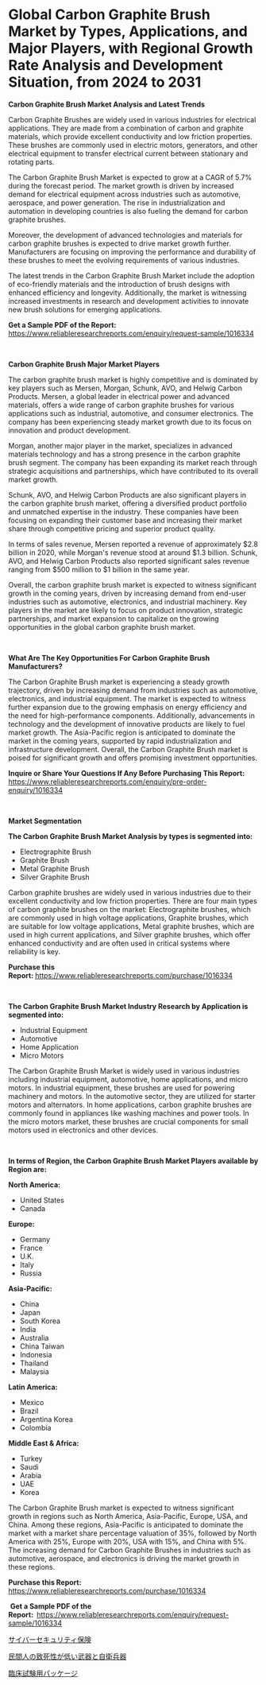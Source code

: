 <p><h1>Global Carbon Graphite Brush Market by Types, Applications, and Major Players, with Regional Growth Rate Analysis and Development Situation, from 2024 to 2031</h1></p><p><strong>Carbon Graphite Brush Market Analysis and Latest Trends</strong></p>
<p><p>Carbon Graphite Brushes are widely used in various industries for electrical applications. They are made from a combination of carbon and graphite materials, which provide excellent conductivity and low friction properties. These brushes are commonly used in electric motors, generators, and other electrical equipment to transfer electrical current between stationary and rotating parts.</p><p>The Carbon Graphite Brush Market is expected to grow at a CAGR of 5.7% during the forecast period. The market growth is driven by increased demand for electrical equipment across industries such as automotive, aerospace, and power generation. The rise in industrialization and automation in developing countries is also fueling the demand for carbon graphite brushes.</p><p>Moreover, the development of advanced technologies and materials for carbon graphite brushes is expected to drive market growth further. Manufacturers are focusing on improving the performance and durability of these brushes to meet the evolving requirements of various industries.</p><p>The latest trends in the Carbon Graphite Brush Market include the adoption of eco-friendly materials and the introduction of brush designs with enhanced efficiency and longevity. Additionally, the market is witnessing increased investments in research and development activities to innovate new brush solutions for emerging applications.</p></p>
<p><strong>Get a Sample PDF of the Report:&nbsp;</strong> <a href="https://www.reliableresearchreports.com/enquiry/request-sample/1016334">https://www.reliableresearchreports.com/enquiry/request-sample/1016334</a></p>
<p>&nbsp;</p>
<p><strong>Carbon Graphite Brush Major Market Players</strong></p>
<p><p>The carbon graphite brush market is highly competitive and is dominated by key players such as Mersen, Morgan, Schunk, AVO, and Helwig Carbon Products. Mersen, a global leader in electrical power and advanced materials, offers a wide range of carbon graphite brushes for various applications such as industrial, automotive, and consumer electronics. The company has been experiencing steady market growth due to its focus on innovation and product development.</p><p>Morgan, another major player in the market, specializes in advanced materials technology and has a strong presence in the carbon graphite brush segment. The company has been expanding its market reach through strategic acquisitions and partnerships, which have contributed to its overall market growth.</p><p>Schunk, AVO, and Helwig Carbon Products are also significant players in the carbon graphite brush market, offering a diversified product portfolio and unmatched expertise in the industry. These companies have been focusing on expanding their customer base and increasing their market share through competitive pricing and superior product quality.</p><p>In terms of sales revenue, Mersen reported a revenue of approximately $2.8 billion in 2020, while Morgan's revenue stood at around $1.3 billion. Schunk, AVO, and Helwig Carbon Products also reported significant sales revenue ranging from $500 million to $1 billion in the same year.</p><p>Overall, the carbon graphite brush market is expected to witness significant growth in the coming years, driven by increasing demand from end-user industries such as automotive, electronics, and industrial machinery. Key players in the market are likely to focus on product innovation, strategic partnerships, and market expansion to capitalize on the growing opportunities in the global carbon graphite brush market.</p></p>
<p>&nbsp;</p>
<p><strong>What Are The Key Opportunities For Carbon Graphite Brush Manufacturers?</strong></p>
<p><p>The Carbon Graphite Brush market is experiencing a steady growth trajectory, driven by increasing demand from industries such as automotive, electronics, and industrial equipment. The market is expected to witness further expansion due to the growing emphasis on energy efficiency and the need for high-performance components. Additionally, advancements in technology and the development of innovative products are likely to fuel market growth. The Asia-Pacific region is anticipated to dominate the market in the coming years, supported by rapid industrialization and infrastructure development. Overall, the Carbon Graphite Brush market is poised for significant growth and offers promising investment opportunities.</p></p>
<p><strong>Inquire or Share Your Questions If Any Before Purchasing This Report:</strong> <a href="https://www.reliableresearchreports.com/enquiry/pre-order-enquiry/1016334">https://www.reliableresearchreports.com/enquiry/pre-order-enquiry/1016334</a></p>
<p>&nbsp;</p>
<p><strong>Market Segmentation</strong></p>
<p><strong>The Carbon Graphite Brush Market Analysis by types is segmented into:</strong></p>
<p><ul><li>Electrographite Brush</li><li>Graphite Brush</li><li>Metal Graphite Brush</li><li>Silver Graphite Brush</li></ul></p>
<p><p>Carbon graphite brushes are widely used in various industries due to their excellent conductivity and low friction properties. There are four main types of carbon graphite brushes on the market: Electrographite brushes, which are commonly used in high voltage applications, Graphite brushes, which are suitable for low voltage applications, Metal graphite brushes, which are used in high current applications, and Silver graphite brushes, which offer enhanced conductivity and are often used in critical systems where reliability is key.</p></p>
<p><strong>Purchase this Report:&nbsp;</strong><a href="https://www.reliableresearchreports.com/purchase/1016334">https://www.reliableresearchreports.com/purchase/1016334</a></p>
<p>&nbsp;</p>
<p><strong>The Carbon Graphite Brush Market Industry Research by Application is segmented into:</strong></p>
<p><ul><li>Industrial Equipment</li><li>Automotive</li><li>Home Application</li><li>Micro Motors</li></ul></p>
<p><p>The Carbon Graphite Brush Market is widely used in various industries including industrial equipment, automotive, home applications, and micro motors. In industrial equipment, these brushes are used for powering machinery and motors. In the automotive sector, they are utilized for starter motors and alternators. In home applications, carbon graphite brushes are commonly found in appliances like washing machines and power tools. In the micro motors market, these brushes are crucial components for small motors used in electronics and other devices.</p></p>
<p>&nbsp;</p>
<p><strong>In terms of Region, the Carbon Graphite Brush Market Players available by Region are:</strong></p>
<p>
    <p> <strong> North America: </strong>
        <ul>
            <li>United States</li>
            <li>Canada</li>
        </ul>
        </p> 
    <p> <strong> Europe: </strong>
        <ul>
            <li>Germany</li>
            <li>France</li>
            <li>U.K.</li>
            <li>Italy</li>
            <li>Russia</li>
        </ul>
        </p> 
    <p> <strong> Asia-Pacific: </strong>
        <ul>
            <li>China</li>
            <li>Japan</li>
            <li>South Korea</li>
            <li>India</li>
            <li>Australia</li>
            <li>China Taiwan</li>
            <li>Indonesia</li>
            <li>Thailand</li>
            <li>Malaysia</li>
        </ul>
        </p> 
    <p> <strong> Latin America: </strong>
        <ul>
            <li>Mexico</li>
            <li>Brazil</li>
            <li>Argentina Korea</li>
            <li>Colombia</li>
        </ul>
        </p> 
    <p> <strong> Middle East & Africa: </strong>
        <ul>
            <li>Turkey</li>
            <li>Saudi</li>
            <li>Arabia</li>
            <li>UAE</li>
            <li>Korea</li>
        </ul>
    </p>
    </p>
<p><p>The Carbon Graphite Brush market is expected to witness significant growth in regions such as North America, Asia-Pacific, Europe, USA, and China. Among these regions, Asia-Pacific is anticipated to dominate the market with a market share percentage valuation of 35%, followed by North America with 25%, Europe with 20%, USA with 15%, and China with 5%. The increasing demand for Carbon Graphite Brushes in industries such as automotive, aerospace, and electronics is driving the market growth in these regions.</p></p>
<p><strong>Purchase this Report: </strong><a href="https://www.reliableresearchreports.com/purchase/1016334">https://www.reliableresearchreports.com/purchase/1016334</a></p>
<p>&nbsp;<strong>Get a Sample PDF of the Report:&nbsp;&nbsp;</strong><a href="https://www.reliableresearchreports.com/enquiry/request-sample/1016334">https://www.reliableresearchreports.com/enquiry/request-sample/1016334</a></p>
<p><strong></strong></p>
<p><p><a href="https://medium.com/@valeridd446677/%E3%82%B5%E3%82%A4%E3%83%90%E3%83%BC%E3%82%BB%E3%82%AD%E3%83%A5%E3%83%AA%E3%83%86%E3%82%A3%E4%BF%9D%E9%99%BA%E5%B8%82%E5%A0%B4%E3%81%AE%E8%A6%8F%E6%A8%A1%E3%81%A8%E5%B8%82%E5%A0%B4%E5%8B%95%E5%90%91-%E5%AE%8C%E5%85%A8%E3%81%AA%E6%A5%AD%E7%95%8C%E6%A6%82%E8%A6%81-2024%E5%B9%B4%E3%81%8B%E3%82%892031%E5%B9%B4%E3%81%BE%E3%81%A7-904587d02406">サイバーセキュリティ保険</a></p><p><a href="https://github.com/SantosDicki04/Market-Research-Report-List-1/blob/main/52366518314.md">民間人の致死性が低い武器と自衛兵器</a></p><p><a href="https://github.com/nxboeu02965442/Market-Research-Report-List-1/blob/main/52667368315.md">臨床試験用パッケージ</a></p></p>